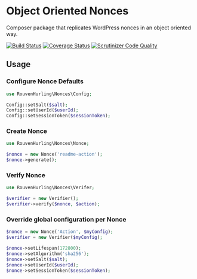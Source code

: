 Object Oriented Nonces
================================

Composer package that replicates WordPress nonces in an object oriented way.

[![Build Status](https://travis-ci.org/rhurling/nonces.svg?branch=master)](https://travis-ci.org/rhurling/nonces)
[![Coverage Status](https://coveralls.io/repos/github/rhurling/nonces/badge.svg?branch=master)](https://coveralls.io/github/rhurling/nonces?branch=master)
[![Scrutinizer Code Quality](https://scrutinizer-ci.com/g/rhurling/nonces/badges/quality-score.png?b=master)](https://scrutinizer-ci.com/g/rhurling/nonces/?branch=master)

Usage
-----

### Configure Nonce Defaults
 
``` php
use RouvenHurling\Nonces\Config;

Config::setSalt($salt);
Config::setUserId($userId);
Config::setSessionToken($sessionToken);
```

### Create Nonce

``` php
use RouvenHurling\Nonces\Nonce;

$nonce = new Nonce('readme-action');
$nonce->generate();
```

### Verify Nonce

``` php
use RouvenHurling\Nonces\Verifer;

$verifier = new Verifier();
$verifier->verify($nonce, $action);
```

### Override global configuration per Nonce

``` php
$nonce = new Nonce('Action', $myConfig);
$verifier = new Verifier($myConfig);

$nonce->setLifespan(172800);
$nonce->setAlgorithm('sha256');
$nonce->setSalt($salt);
$nonce->setUserId($userId);
$nonce->setSessionToken($sessionToken);
```
